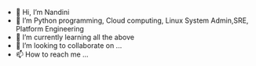 - 👋 Hi, I’m Nandini
- 👀 I’m Python programming, Cloud computing, Linux System Admin,SRE, Platform Engineering
- 🌱 I’m currently learning all the above
- 💞️ I’m looking to collaborate on ...
- 📫 How to reach me ...

<!---
nshankar2601/nshankar2601 is a ✨ special ✨ repository because its `README.md` (this file) appears on your GitHub profile.
You can click the Preview link to take a look at your changes.
--->
